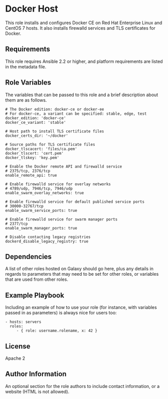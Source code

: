 # Docker Host

This role installs and configures Docker CE on Red Hat Enterprise Linux and CentOS 7 hosts. It also installs firewalld services and TLS certificates for Docker.

## Requirements

This role requires Ansible 2.2 or higher, and platform requirements are listed in the metadata file.

## Role Variables

The variables that can be passed to this role and a brief description about them are as follows.

    # The Docker edition: docker-ce or docker-ee
    # For docker-ce, a variant can be specified: stable, edge, test
    docker_edition: 'docker-ce'
    docker_ce_variant: 'stable'

    # Host path to install TLS certificate files
    docker_certs_dir: '~/docker'

    # Source paths for TLS certificate files
    docker_tlscacert: 'files/ca.pem'
    docker_tlscert: 'cert.pem'
    docker_tlskey: 'key.pem'

    # Enable the Docker remote API and firewalld service
    # 2375/tcp, 2376/tcp
    enable_remote_api: true

    # Enable firewalld service for overlay networks
    # 4789/udp, 7946/tcp, 7946/udp
    enable_swarm_overlay_networks: true

    # Enable firewalld service for default published service ports
    # 30000-32767/tcp
    enable_swarm_service_ports: true

    # Enable firewalld service for swarm manager ports
    # 2377/tcp
    enable_swarm_manager_ports: true

    # Disable contacting legacy registries
    dockerd_disable_legacy_registry: true

## Dependencies

A list of other roles hosted on Galaxy should go here, plus any details in regards to parameters that may need to be set for other roles, or variables that are used from other roles.

## Example Playbook

Including an example of how to use your role (for instance, with variables passed in as parameters) is always nice for users too:

    - hosts: servers
      roles:
         - { role: username.rolename, x: 42 }

## License

Apache 2

## Author Information

An optional section for the role authors to include contact information, or a website (HTML is not allowed).
